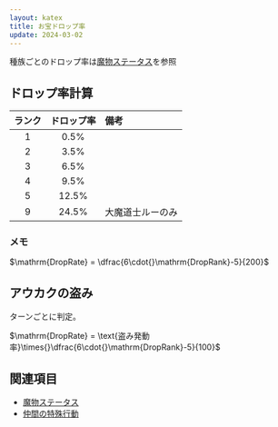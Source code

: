 ```yaml
---
layout: katex
title: お宝ドロップ率
update: 2024-03-02
---
```


種族ごとのドロップ率は[魔物ステータス](https://drive.google.com/open?id=18jNK8kaJeE15HNrA6mdT89VcrGiCK6e4yhYCkNYLIgs)を参照


## ドロップ率計算

| ランク | ドロップ率 | 備考 |
|:------:|:----------:|:-----|
| 1 | 0.5% |
| 2 | 3.5% |
| 3 | 6.5% |
| 4 | 9.5% |
| 5 | 12.5% |
| 9 | 24.5% | 大魔道士ルーのみ


### メモ

$\mathrm{DropRate} = \dfrac{6\cdot{}\mathrm{DropRank}-5}{200}$


## アウカクの盗み

ターンごとに判定。

$\mathrm{DropRate} = \text{盗み発動率}\times{}\dfrac{6\cdot{}\mathrm{DropRank}-5}{100}$


## 関連項目

* [魔物ステータス](https://drive.google.com/open?id=18jNK8kaJeE15HNrA6mdT89VcrGiCK6e4yhYCkNYLIgs)
* [仲間の特殊行動](special.md)
